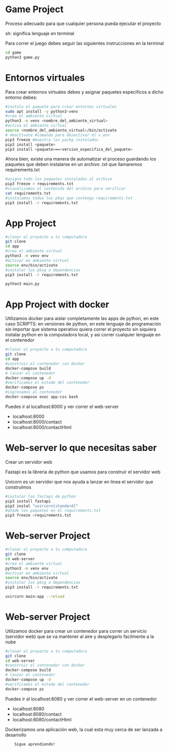 # Game Project
Proceso adecuado para que cualquier persona pueda ejecutar el proyecto

sh: significa lenguaje en terminal

Para correr el juego debes seguir las siguientes instrucciones en la terminal


```sh
cd game
python3 game.py
```

# Entornos virtuales
Para crear entornos virtuales debes y asignar paquetes especificos a dicho entorno debes:

```sh
#instala el paquete para crear entornos virtuales
sudo apt install -y python3-venv 
#crea el ambiente virtual
python3 -m venv <nombre_del_ambiente_virtual>
#activa el ambiente virtual
source <nombre_del_ambiente_virtual>/bin/activate
# deactivate #comando para desactivar el v_env
pip3 freeze #muestra los packg instalados
pip3 install <paquete>
pip3 install <paquete>==<version_especifica_del_paquete>
```
Ahora bien, existe una manera de automatizar el proceso guardando los paquetes que deben instalarse en un archivo .txt que llamaremos requirements.txt

```sh
#asigna todo los paquetes instalados al archivo 
pip3 freeze > requirements.txt
#visualizamos el contenido del archivo para verificar
cat requirements.txt
#instalamos todos los pkgs que contenga requirements.txt
pip3 install -r requirements.txt
```

# App Project
```sh
#clonar el proyecto a tu computadora
git clone
cd app
#crea el ambiente virtual
python3 -m venv env
#activar en ambiente virtual
source env/bin/activate
#instalar los pksg o dependencias
pip3 install -r requirements.txt

python3 main.py
```


# App Project with docker
Utilizamos docker para aislar completamente las apps de python, en este caso SCRIPTS: en versiones de python, en este lenguaje de programación sin importar que sistema operativo quiera correr el proyecto sin siquiera instalar python en la computadora local, y asi correr cualquier lenguaje en el contenedor

```sh
#clonar el proyecto a tu computadora
git clone
cd app
#construir el contenedor con docker
docker-compose build
# lanzar el contenedor
docker-compose up -d
#verificamos el estado del contenedor
docker-compose ps
#ingresamos al contenedor
docker-compose exec app-csv bash
```
Puedes ir al localhost:8000 y ver correr el web-server 
- localhost:8000
- localhost:8000/contact
- localhost:8000/contactHtml


# Web-server lo que necesitas saber

Crear un servidor web

Fastapi es la libreria de python que usamos para construir el servidor web

Uvicorn es un servidor que nos ayuda a lanzar en linea el servidor que construimos
```sh
#instalar las fastapi de python
pip3 install fastapi
pip3 instal "uvircorn[standard]"
#añade los paquetes en el requirements.txt
pip3 freeze >requirements.txt

```
# Web-server Project
```sh
#clonar el proyecto a tu computadora
git clone
cd web-server
#crea el ambiente virtual
python3 -m venv env
#activar en ambiente virtual
source env/bin/activate
#instalar los pksg o dependencias
pip3 install -r requirements.txt

uvircorn main:app --reload
```


# Web-server Project
Utilizamos docker para crear un contenedor para correr un servicio (servidor web) que se va mantener al aire y desplegarlo facilmente a la nube

```sh
#clonar el proyecto a tu computadora
git clone
cd web-server
#construir el contenedor con docker
docker-compose build
# lanzar el contenedor
docker-compose up -d
#verificamos el estado del contenedor
docker-compose ps
```
Puedes ir al localhost:8080 y ver correr el web-server en un contenedor

- localhost:8080
- localhost:8080/contact
- localhost:8080/contactHtml

Dockerizamos una aplicación web, la cual esta muy cerca de ser lanzada a desarrollo

        Sigue aprendiendo!